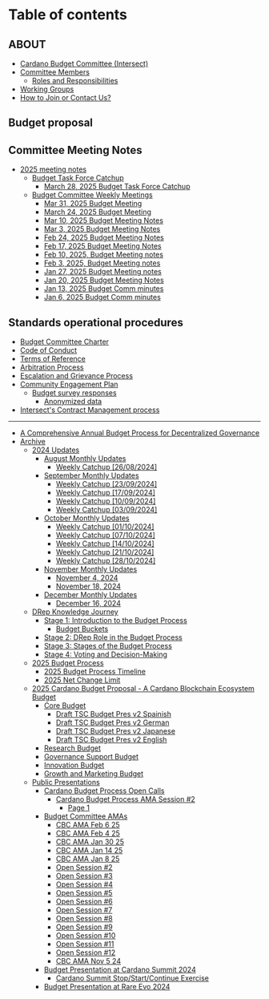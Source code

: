 # Table of contents

## ABOUT

* [Cardano Budget Committee (Intersect)](README.md)
* [Committee Members](about/committee-members/README.md)
  * [Roles and Responsibilities](about/committee-members/roles-and-responsibilities.md)
* [Working Groups](about/working-groups.md)
* [How to Join or Contact Us?](about/how-to-join-or-contact-us.md)

## Budget proposal

## Committee Meeting Notes

* [2025 meeting notes](committee-meeting-notes/2025-meeting-notes/README.md)
  * [Budget Task Force Catchup](committee-meeting-notes/2025-meeting-notes/budget-task-force-catchup/README.md)
    * [March 28, 2025 Budget Task Force Catchup](committee-meeting-notes/2025-meeting-notes/budget-task-force-catchup/march-28-2025-budget-task-force-catchup.md)
  * [Budget Committee Weekly Meetings](committee-meeting-notes/2025-meeting-notes/budget-committee-weekly-meetings/README.md)
    * [Mar 31, 2025 Budget Meeting](committee-meeting-notes/2025-meeting-notes/budget-committee-weekly-meetings/mar-31-2025-budget-meeting.md)
    * [March 24, 2025 Budget Meeting](committee-meeting-notes/2025-meeting-notes/budget-committee-weekly-meetings/march-24-2025-budget-meeting.md)
    * [Mar 10, 2025 Budget Meeting Notes](committee-meeting-notes/2025-meeting-notes/budget-committee-weekly-meetings/mar-10-2025-budget-meeting-notes.md)
    * [Mar 3, 2025 Budget Meeting Notes](committee-meeting-notes/2025-meeting-notes/budget-committee-weekly-meetings/mar-3-2025-budget-meeting-notes.md)
    * [Feb 24, 2025 Budget Meeting Notes](committee-meeting-notes/2025-meeting-notes/budget-committee-weekly-meetings/feb-24-2025-budget-meeting-notes.md)
    * [Feb 17, 2025 Budget Meeting Notes](committee-meeting-notes/2025-meeting-notes/budget-committee-weekly-meetings/feb-17-2025-budget-meeting-notes.md)
    * [Feb 10, 2025, Budget Meeting notes](committee-meeting-notes/2025-meeting-notes/budget-committee-weekly-meetings/feb-10-2025-budget-meeting-notes.md)
    * [Feb 3, 2025, Budget Meeting notes](committee-meeting-notes/2025-meeting-notes/budget-committee-weekly-meetings/feb-3-2025-budget-meeting-notes.md)
    * [Jan 27, 2025 Budget Meeting notes](committee-meeting-notes/2025-meeting-notes/budget-committee-weekly-meetings/jan-27-2025-budget-meeting-notes.md)
    * [Jan 20, 2025 Budget Meeting Notes](committee-meeting-notes/2025-meeting-notes/budget-committee-weekly-meetings/jan-20-2025-budget-meeting-notes.md)
    * [Jan 13, 2025 Budget Comm minutes](committee-meeting-notes/2025-meeting-notes/budget-committee-weekly-meetings/jan-13-2025-budget-comm-minutes.md)
    * [Jan 6, 2025 Budget Comm minutes](committee-meeting-notes/2025-meeting-notes/budget-committee-weekly-meetings/jan-6-2025-budget-comm-minutes.md)

## Standards operational procedures

* [Budget Committee Charter](standards-operational-procedures/page.md)
* [Code of Conduct](standards-operational-procedures/code-of-conduct.md)
* [Terms of Reference](standards-operational-procedures/terms-of-reference.md)
* [Arbitration Process](standards-operational-procedures/arbitration-process.md)
* [Escalation and Grievance Process](standards-operational-procedures/escalation-and-grievance-process.md)
* [Community Engagement Plan](standards-operational-procedures/community-engagement-plan.md)
  * [Budget survey responses](standards-operational-procedures/community-engagement-plan/budget-survey-responses/README.md)
    * [Anonymized data](standards-operational-procedures/community-engagement-plan/budget-survey-responses/anonymized-data.md)
* [Intersect's Contract Management process](standards-operational-procedures/intersects-contract-management-process.md)

***

* [A Comprehensive Annual Budget Process for Decentralized Governance](a-comprehensive-annual-budget-process-for-decentralized-governance.md)
* [Archive](archive/README.md)
  * [2024 Updates](archive/2024-updates/README.md)
    * [August Monthly Updates](archive/2024-updates/august-monthly-update/README.md)
      * [Weekly Catchup \[26/08/2024\]](archive/2024-updates/august-monthly-update/dd-mm-yyy.md)
    * [September Monthly Updates](archive/2024-updates/september-monthly-update/README.md)
      * [Weekly Catchup \[23/09/2024\]](archive/2024-updates/september-monthly-update/weekly-catchup-23-09-2024.md)
      * [Weekly Catchup \[17/09/2024\]](archive/2024-updates/september-monthly-update/weekly-catchup-17-09-2024.md)
      * [Weekly Catchup \[10/09/2024\]](archive/2024-updates/september-monthly-update/weekly-catchup-10-09-2024.md)
      * [Weekly Catchup \[03/09/2024\]](archive/2024-updates/september-monthly-update/weekly-catchup-03-09-2024.md)
    * [October Monthly Updates](archive/2024-updates/october-monthly-update/README.md)
      * [Weekly Catchup \[01/10/2024\]](archive/2024-updates/october-monthly-update/weekly-catchup-01-10-2024.md)
      * [Weekly Catchup \[07/10/2024\]](archive/2024-updates/october-monthly-update/weekly-catchup-07-10-2024.md)
      * [Weekly Catchup \[14/10/2024\]](archive/2024-updates/october-monthly-update/weekly-catchup-14-10-2024.md)
      * [Weekly Catchup \[21/10/2024\]](archive/2024-updates/october-monthly-update/weekly-catchup-21-10-2024.md)
      * [Weekly Catchup \[28/10/2024\]](archive/2024-updates/october-monthly-update/weekly-catchup-28-10-2024.md)
    * [November Monthly Updates](archive/2024-updates/november-monthly-updates/README.md)
      * [November 4, 2024](archive/2024-updates/november-monthly-updates/november-4-2024.md)
      * [November 18, 2024](archive/2024-updates/november-monthly-updates/november-18-2024.md)
    * [December Monthly Updates](archive/2024-updates/december-monthly-updates/README.md)
      * [December 16, 2024](archive/2024-updates/december-monthly-updates/december-16-2024.md)
  * [DRep Knowledge Journey](archive/drep-knowledge-journey/README.md)
    * [Stage 1: Introduction to the Budget Process](archive/drep-knowledge-journey/stage-1-introduction-to-the-budget-process/README.md)
      * [Budget Buckets](archive/drep-knowledge-journey/stage-1-introduction-to-the-budget-process/budget-buckets.md)
    * [Stage 2: DRep Role in the Budget Process](archive/drep-knowledge-journey/stage-2-drep-role-in-the-budget-process.md)
    * [Stage 3: Stages of the Budget Process](archive/drep-knowledge-journey/stage-3-stages-of-the-budget-process.md)
    * [Stage 4: Voting and Decision-Making](archive/drep-knowledge-journey/stage-4-voting-and-decision-making.md)
  * [2025 Budget Process](archive/2025-budget-process/README.md)
    * [2025 Budget Process Timeline](archive/2025-budget-process/2025-budget-process-timeline.md)
    * [2025 Net Change Limit](archive/2025-budget-process/2025-net-change-limit.md)
  * [2025 Cardano Budget Proposal - A Cardano Blockchain Ecosystem Budget](archive/2025-cardano-budget-proposal-a-cardano-blockchain-ecosystem-budget/README.md)
    * [Core Budget](archive/2025-cardano-budget-proposal-a-cardano-blockchain-ecosystem-budget/core-budget/README.md)
      * [Draft TSC Budget Pres v2 Spainish](archive/2025-cardano-budget-proposal-a-cardano-blockchain-ecosystem-budget/core-budget/draft-tsc-budget-pres-v2-spainish.md)
      * [Draft TSC Budget Pres v2 German](archive/2025-cardano-budget-proposal-a-cardano-blockchain-ecosystem-budget/core-budget/draft-tsc-budget-pres-v2-german.md)
      * [Draft TSC Budget Pres v2 Japanese](archive/2025-cardano-budget-proposal-a-cardano-blockchain-ecosystem-budget/core-budget/draft-tsc-budget-pres-v2-japanese.md)
      * [Draft TSC Budget Pres v2 English](archive/2025-cardano-budget-proposal-a-cardano-blockchain-ecosystem-budget/core-budget/draft-tsc-budget-pres-v2-english.md)
    * [Research Budget](archive/2025-cardano-budget-proposal-a-cardano-blockchain-ecosystem-budget/research-budget.md)
    * [Governance Support Budget](archive/2025-cardano-budget-proposal-a-cardano-blockchain-ecosystem-budget/governance-support-budget.md)
    * [Innovation Budget](archive/2025-cardano-budget-proposal-a-cardano-blockchain-ecosystem-budget/innovation-budget.md)
    * [Growth and Marketing Budget](archive/2025-cardano-budget-proposal-a-cardano-blockchain-ecosystem-budget/growth-and-marketing-budget.md)
  * [Public Presentations](archive/public-presentations/README.md)
    * [Cardano Budget Process Open Calls](archive/public-presentations/cardano-budget-process-open-calls/README.md)
      * [Cardano Budget Process AMA Session #2](archive/public-presentations/cardano-budget-process-open-calls/cardano-budget-process-ama-session-2/README.md)
        * [Page 1](archive/public-presentations/cardano-budget-process-open-calls/cardano-budget-process-ama-session-2/page-1.md)
    * [Budget Committee AMAs](archive/public-presentations/budget-committee-amas/README.md)
      * [CBC AMA Feb 6 25](archive/public-presentations/budget-committee-amas/cbc-ama-feb-6-25.md)
      * [CBC AMA Feb 4 25](archive/public-presentations/budget-committee-amas/cbc-ama-feb-4-25.md)
      * [CBC AMA Jan 30 25](archive/public-presentations/budget-committee-amas/cbc-ama-jan-30-25.md)
      * [CBC AMA Jan 14 25](archive/public-presentations/budget-committee-amas/cbc-ama-jan-14-25.md)
      * [CBC AMA Jan 8 25](archive/public-presentations/budget-committee-amas/cbc-ama-jan-8-25.md)
      * [Open Session #2](archive/public-presentations/budget-committee-amas/open-session-2.md)
      * [Open Session #3](archive/public-presentations/budget-committee-amas/open-session-3.md)
      * [Open Session #4](archive/public-presentations/budget-committee-amas/open-session-4.md)
      * [Open Session #5](archive/public-presentations/budget-committee-amas/open-session-5.md)
      * [Open Session #6](archive/public-presentations/budget-committee-amas/open-session-6.md)
      * [Open Session #7](archive/public-presentations/budget-committee-amas/open-session-7.md)
      * [Open Session #8](archive/public-presentations/budget-committee-amas/open-session-8.md)
      * [Open Session #9](archive/public-presentations/budget-committee-amas/open-session-9.md)
      * [Open Session #10](archive/public-presentations/budget-committee-amas/open-session-10.md)
      * [Open Session #11](archive/public-presentations/budget-committee-amas/open-session-11.md)
      * [Open Session #12](archive/public-presentations/budget-committee-amas/open-session-12.md)
      * [CBC AMA Nov 5 24](archive/public-presentations/budget-committee-amas/cbc-ama-nov-5-24.md)
    * [Budget Presentation at Cardano Summit 2024](archive/public-presentations/budget-presentation-at-cardano-summit-2024/README.md)
      * [Cardano Summit Stop/Start/Continue Exercise](archive/public-presentations/budget-presentation-at-cardano-summit-2024/cardano-summit-stop-start-continue-exercise.md)
    * [Budget Presentation at Rare Evo 2024](archive/public-presentations/budget-presentation-at-rare-evo.md)
